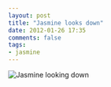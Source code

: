 ```yaml
---
layout: post
title: "Jasmine looks down"
date: 2012-01-26 17:35
comments: false
tags: 
- jasmine
---
```

![Jasmine looking down](http://media.eick.us/media/photographs/2012/2012-01-25/IMG_3284-.jpg)

